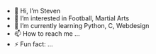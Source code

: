 - 👋 Hi, I’m Steven 
- 👀 I’m interested in Football, Martial Arts
- 🌱 I’m currently learning Python, C, Webdesign
- 📫 How to reach me ...
- ⚡ Fun fact: ...

<!---
stevenwall-gpt/stevenwall-gpt is a ✨ special ✨ repository because its `README.md` (this file) appears on your GitHub profile.
You can click the Preview link to take a look at your changes.
--->
